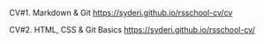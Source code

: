 CV#1. Markdown & Git
https://syderi.github.io/rsschool-cv/cv

CV#2. HTML, CSS & Git Basics
https://syderi.github.io/rsschool-cv/